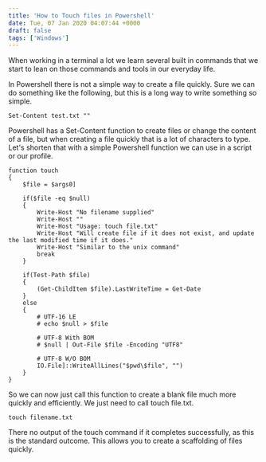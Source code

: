 ```yaml
---
title: 'How to Touch files in Powershell'
date: Tue, 07 Jan 2020 04:07:44 +0000
draft: false
tags: ['Windows']
---
```


When working in a terminal a lot we learn several built in commands that we start to lean on those commands and tools in our everyday life.

In Powershell there is not a simple way to create a file quickly. Sure we can do something like the following, but this is a long way to write something so simple.

```
Set-Content test.txt ""
```

Powershell has a Set-Content function to create files or change the content of a file, but when creating a file quickly that is a lot of characters to type. Let's shorten that with a simple Powershell function we can use in a script or our profile.

```
function touch
{
    $file = $args0]

    if($file -eq $null) 
    {
        Write-Host "No filename supplied"
        Write-Host ""
        Write-Host "Usage: touch file.txt"
        Write-Host "Will create file if it does not exist, and update the last modified time if it does."
        Write-Host "Similar to the unix command"
        break
    }

    if(Test-Path $file)
    {
        (Get-ChildItem $file).LastWriteTime = Get-Date
    }
    else
    {
        # UTF-16 LE
        # echo $null > $file

        # UTF-8 With BOM
        # $null | Out-File $file -Encoding "UTF8"
        
        # UTF-8 W/O BOM
        IO.File]::WriteAllLines("$pwd\$file", "")
    }
}
```

So we can now just call this function to create a blank file much more quickly and efficiently. We just need to call touch file.txt.

```
touch filename.txt
```

There no output of the touch command if it completes successfully, as this is the standard outcome. This allows you to create a scaffolding of files quickly.